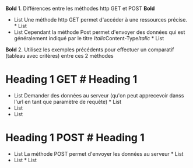 **Bold** 1. Différences entre les méthodes http GET et POST **Bold**

* List Une méthode http GET permet d'accéder à une ressources précise. * List
* List Cependant la méthode Post permet d'envoyer des données qui est généralement indiqué par le titre *Italic*Content-Type*Italic* * List


__Bold__ 2. Utilisez les exemples précédents pour effectuer un comparatif (tableau avec critères) entre ces 2
méthodes 

# Heading 1 GET # Heading 1 
* List Demander des données au serveur (qu'on peut apprecevoir danss l'url en tant que paramètre de requête) * List
* List
* List

# Heading 1 POST # Heading 1 

* List La méthode POST permet d'envoyer les données au serveur * List
* List  * List 
